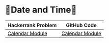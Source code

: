 # :rocket:Date and Time:rocket:

| Hackerrank Problem | GitHub Code |
| -|- |
| [Calendar Module](https://www.hackerrank.com/challenges/calendar-module/problem) | [Calendar Module](https://github.com/soaibsafi/Competitive-programming/blob/master/HakerRank/Python/Calendar%20Module.py) |
